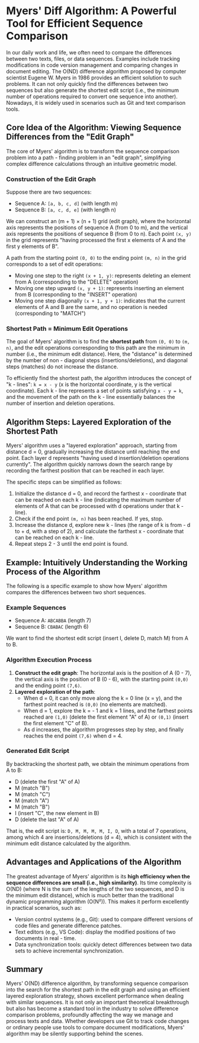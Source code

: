 # Myers' Diff Algorithm: A Powerful Tool for Efficient Sequence Comparison

In our daily work and life, we often need to compare the differences between two texts, files, or data sequences. Examples include tracking modifications in code version management and comparing changes in document editing. The O(ND) difference algorithm proposed by computer scientist Eugene W. Myers in 1986 provides an efficient solution to such problems. It can not only quickly find the differences between two sequences but also generate the shortest edit script (i.e., the minimum number of operations required to convert one sequence into another). Nowadays, it is widely used in scenarios such as Git and text comparison tools.


## Core Idea of the Algorithm: Viewing Sequence Differences from the "Edit Graph"

The core of Myers' algorithm is to transform the sequence comparison problem into a path - finding problem in an "edit graph", simplifying complex difference calculations through an intuitive geometric model.

### Construction of the Edit Graph
Suppose there are two sequences:
- Sequence A: `[a, b, c, d]` (with length m)
- Sequence B: `[a, c, d, e]` (with length n)

We can construct an (m + 1) × (n + 1) grid (edit graph), where the horizontal axis represents the positions of sequence A (from 0 to m), and the vertical axis represents the positions of sequence B (from 0 to n). Each point `(x, y)` in the grid represents "having processed the first x elements of A and the first y elements of B".

A path from the starting point `(0, 0)` to the ending point `(m, n)` in the grid corresponds to a set of edit operations:
- Moving one step to the right `(x + 1, y)`: represents deleting an element from A (corresponding to the "DELETE" operation)
- Moving one step upward `(x, y + 1)`: represents inserting an element from B (corresponding to the "INSERT" operation)
- Moving one step diagonally `(x + 1, y + 1)`: indicates that the current elements of A and B are the same, and no operation is needed (corresponding to "MATCH")


### Shortest Path = Minimum Edit Operations
The goal of Myers' algorithm is to find the **shortest path** from `(0, 0)` to `(m, n)`, and the edit operations corresponding to this path are the minimum in number (i.e., the minimum edit distance). Here, the "distance" is determined by the number of non - diagonal steps (insertions/deletions), and diagonal steps (matches) do not increase the distance.

To efficiently find the shortest path, the algorithm introduces the concept of "k - lines": `k = x - y` (x is the horizontal coordinate, y is the vertical coordinate). Each k - line represents a set of points satisfying `x - y = k`, and the movement of the path on the k - line essentially balances the number of insertion and deletion operations.


## Algorithm Steps: Layered Exploration of the Shortest Path

Myers' algorithm uses a "layered exploration" approach, starting from distance d = 0, gradually increasing the distance until reaching the end point. Each layer d represents "having used d insertion/deletion operations currently". The algorithm quickly narrows down the search range by recording the farthest position that can be reached in each layer.

The specific steps can be simplified as follows:
1. Initialize the distance d = 0, and record the farthest x - coordinate that can be reached on each k - line (indicating the maximum number of elements of A that can be processed with d operations under that k - line).
2. Check if the end point `(m, n)` has been reached. If yes, stop.
3. Increase the distance d, explore new k - lines (the range of k is from - d to + d, with a step of 2), and calculate the farthest x - coordinate that can be reached on each k - line.
4. Repeat steps 2 - 3 until the end point is found.


## Example: Intuitively Understanding the Working Process of the Algorithm

The following is a specific example to show how Myers' algorithm compares the differences between two short sequences.

### Example Sequences
- Sequence A: `ABCABBA` (length 7)
- Sequence B: `CBABAC` (length 6)

We want to find the shortest edit script (insert I, delete D, match M) from A to B.

### Algorithm Execution Process
1. **Construct the edit graph**: The horizontal axis is the position of A (0 - 7), the vertical axis is the position of B (0 - 6), with the starting point `(0,0)` and the ending point `(7,6)`.
2. **Layered exploration of the path**:
   - When d = 0, it can only move along the k = 0 line (x = y), and the farthest point reached is `(0,0)` (no elements are matched).
   - When d = 1, explore the k = - 1 and k = 1 lines, and the farthest points reached are `(1,0)` (delete the first element "A" of A) or `(0,1)` (insert the first element "C" of B).
   - As d increases, the algorithm progresses step by step, and finally reaches the end point `(7,6)` when d = 4.

### Generated Edit Script
By backtracking the shortest path, we obtain the minimum operations from A to B:
- D (delete the first "A" of A)
- M (match "B")
- M (match "C")
- M (match "A")
- M (match "B")
- I (insert "C", the new element in B)
- D (delete the last "A" of A)

That is, the edit script is: `D, M, M, M, M, I, D`, with a total of 7 operations, among which 4 are insertions/deletions (d = 4), which is consistent with the minimum edit distance calculated by the algorithm.


## Advantages and Applications of the Algorithm

The greatest advantage of Myers' algorithm is its **high efficiency when the sequence differences are small (i.e., high similarity)**. Its time complexity is O(ND) (where N is the sum of the lengths of the two sequences, and D is the minimum edit distance), which is much better than the traditional dynamic programming algorithm (O(N²)). This makes it perform excellently in practical scenarios, such as:
- Version control systems (e.g., Git): used to compare different versions of code files and generate difference patches.
- Text editors (e.g., VS Code): display the modified positions of two documents in real - time.
- Data synchronization tools: quickly detect differences between two data sets to achieve incremental synchronization.


## Summary

Myers' O(ND) difference algorithm, by transforming sequence comparison into the search for the shortest path in the edit graph and using an efficient layered exploration strategy, shows excellent performance when dealing with similar sequences. It is not only an important theoretical breakthrough but also has become a standard tool in the industry to solve difference comparison problems, profoundly affecting the way we manage and process texts and data. Whether developers use Git to track code changes or ordinary people use tools to compare document modifications, Myers' algorithm may be silently supporting behind the scenes.